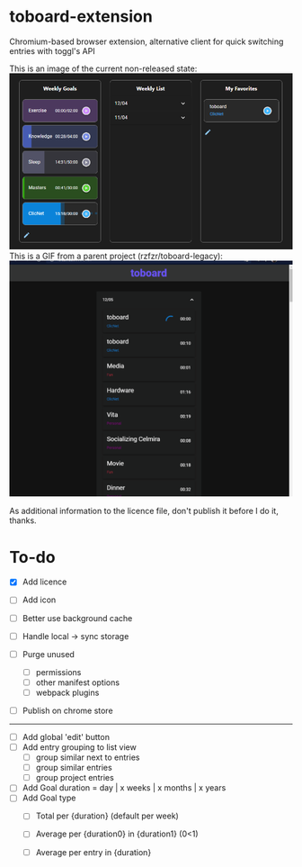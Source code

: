 # toboard-extension
Chromium-based browser extension, alternative client for quick switching entries with toggl's API

This is an image of the current non-released state:
![dashboard](https://github.com/rzfzr/toboard-extension/blob/main/media/newtab.png)
This is a GIF from a parent project (rzfzr/toboard-legacy):
![dashboard](https://github.com/rzfzr/toboard-legacy/blob/main/screenshots/toboard.gif)

As additional information to the licence file, don't publish it before I do it, thanks.
# To-do

- [x] Add licence
- [ ] Add icon

- [ ] Better use background cache
- [ ] Handle local -> sync storage

- [ ] Purge unused 
    - [ ] permissions
    - [ ] other manifest options
    - [ ] webpack plugins

- [ ] Publish on chrome store
---
- [ ] Add global 'edit' button
- [ ] Add entry grouping to list view
    - [ ] group similar next to entries
    - [ ] group similar entries
    - [ ] group project entries

- [ ] Add Goal duration = day | x weeks | x months | x years
- [ ] Add Goal type
    - [ ] Total per {duration} (default per week)
    - [ ] Average per {duration0} in {duration1} (0<1)
    - [ ] Average per entry in {duration}
    
